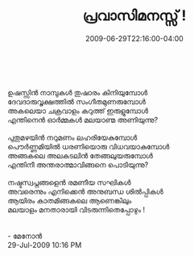 ﻿---
layout: post
title: "പ്രവാസിമനസ്സ് !"
date: 2009-06-29T22:16:00-04:00
comments: true
categories:
 - Malayalam Blog
 - non-tech
 - personal
 - attempt at a poem
 - malayalam
 - nostalgia
 - yearn
 - കവിത എഴുതാനുള്ള ശ്രമം
 - longing
---

<div class='post'>
<br/><br/>ഉഷസ്സിൻ നാമ്പുകള്‍ തുഷാരം കിനിയുമ്പോള്‍<br />ദേവദാരുവൃക്ഷത്തില്‍ സംഗീതമുണരുമ്പോൾ<br />അകലെയാ ചക്രവാളം കറുത്ത്  ഇരുളുമ്പോൾ<br />എന്തിനെൻ ഓർമ്മകൾ മലയാണ്മ അണിയുന്നു?<br /><br />പുതുമഴയിൻ നറുമണം ലഹരിയേകുമ്പോൾ<br />പൌർണ്ണമിയിൽ ധരണിയൊരു വിധവയാകുമ്പോൾ<br />അങ്ങകലെ അലകടലിൻ തേങ്ങലുയരുമ്പോള്‍ <br />എന്തിനീ അന്തരാത്മാവിങ്ങനെ പൊടിയുന്നു?<br /><br />നഷ്ടസ്വപ്നങ്ങളെന്‍ രമണീയ സഘികള്‍<br />അവരെന്നും എനിക്കെൻ അനുബന്ധ ശിൽപ്പികൾ<br />ആയിരം കാതമിങ്ങകലെ ആണെങ്കിലും<br />മലയാളം മനതാരായി വിടരുന്നിതെപ്പോഴും !<br/><br /><br/>   -   മേനോന്‍ <br/>29-Jul-2009 10:16 PM<br/>
</div>
